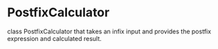 # PostfixCalculator
class PostfixCalculator that takes an infix input and provides the postfix expression and calculated result.
